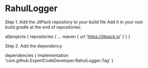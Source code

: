 # RahulLogger

Step 1. Add the JitPack repository to your build file
Add it in your root build.gradle at the end of repositories:

allprojects {
		repositories {
			...
			maven { url 'https://jitpack.io' }
		}
	}

Step 2. Add the dependency

dependencies {
	        implementation 'com.github.ExpertCodeDeveloper:RahulLogger:Tag'
	}

